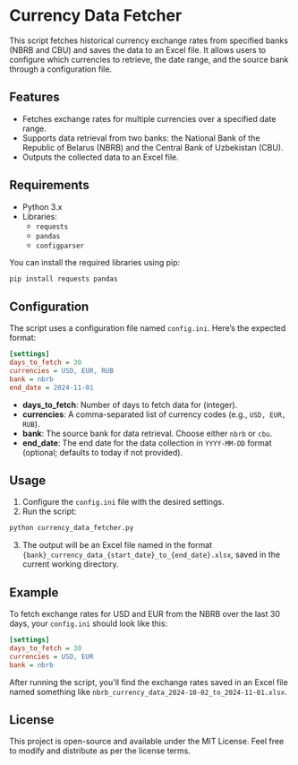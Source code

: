 # Currency Data Fetcher

This script fetches historical currency exchange rates from specified banks (NBRB and CBU) and saves the data to an Excel file. It allows users to configure which currencies to retrieve, the date range, and the source bank through a configuration file.

## Features

- Fetches exchange rates for multiple currencies over a specified date range.
- Supports data retrieval from two banks: the National Bank of the Republic of Belarus (NBRB) and the Central Bank of Uzbekistan (CBU).
- Outputs the collected data to an Excel file.

## Requirements

- Python 3.x
- Libraries:
  - `requests`
  - `pandas`
  - `configparser`
  
You can install the required libraries using pip:

```bash
pip install requests pandas
```

## Configuration

The script uses a configuration file named `config.ini`. Here’s the expected format:

```ini
[settings]
days_to_fetch = 30
currencies = USD, EUR, RUB
bank = nbrb
end_date = 2024-11-01
```

- **days_to_fetch**: Number of days to fetch data for (integer).
- **currencies**: A comma-separated list of currency codes (e.g., `USD, EUR, RUB`).
- **bank**: The source bank for data retrieval. Choose either `nbrb` or `cbu`.
- **end_date**: The end date for the data collection in `YYYY-MM-DD` format (optional; defaults to today if not provided).

## Usage

1. Configure the `config.ini` file with the desired settings.
2. Run the script:

```bash
python currency_data_fetcher.py
```

3. The output will be an Excel file named in the format `{bank}_currency_data_{start_date}_to_{end_date}.xlsx`, saved in the current working directory.

## Example

To fetch exchange rates for USD and EUR from the NBRB over the last 30 days, your `config.ini` should look like this:

```ini
[settings]
days_to_fetch = 30
currencies = USD, EUR
bank = nbrb
```

After running the script, you'll find the exchange rates saved in an Excel file named something like `nbrb_currency_data_2024-10-02_to_2024-11-01.xlsx`.

## License

This project is open-source and available under the MIT License. Feel free to modify and distribute as per the license terms.
